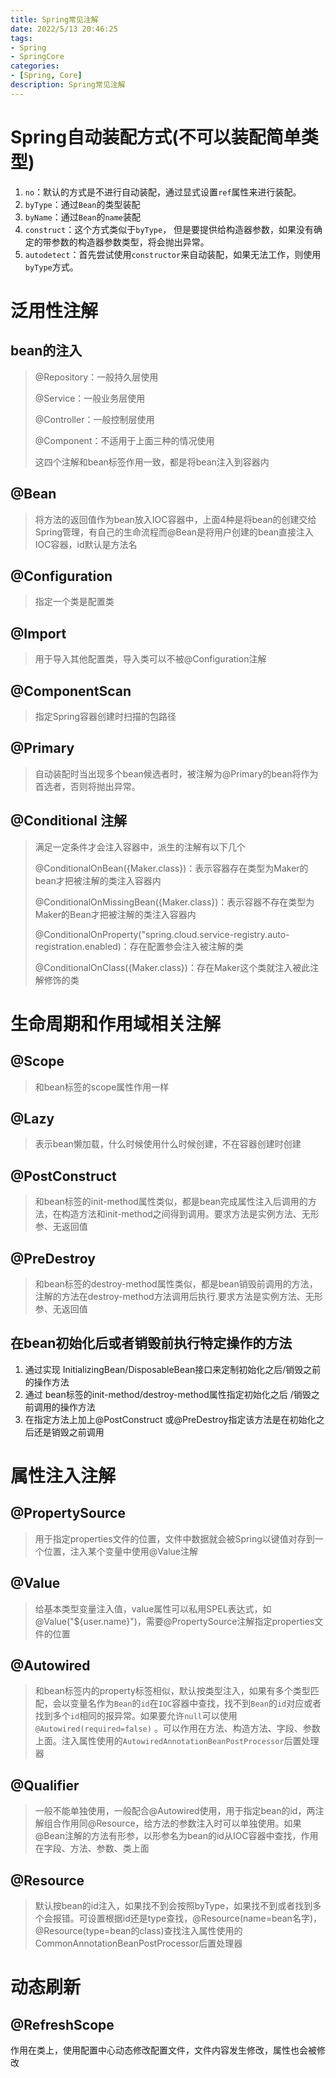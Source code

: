 ```yaml
---
title: Spring常见注解
date: 2022/5/13 20:46:25
tags:
- Spring
- SpringCore
categories:
- [Spring, Core]
description: Spring常见注解
---
```


# Spring自动装配方式(不可以装配简单类型)

1. `no`：默认的方式是不进行自动装配，通过显式设置`ref`属性来进行装配。
2. `byType`：通过`Bean`的类型装配
3. `byName`：通过`Bean`的`name`装配
4. `construct`：这个方式类似于`byType`， 但是要提供给构造器参数，如果没有确定的带参数的构造器参数类型，将会抛出异常。
5. `autodetect`：首先尝试使用`constructor`来自动装配，如果无法工作，则使用`byType`方式。

# 泛用性注解

## bean的注入
> @Repository：一般持久层使用
> 
> @Service：一般业务层使用
> 
> @Controller：一般控制层使用
> 
> @Component：不适用于上面三种的情况使用
> 
> 这四个注解和bean标签作用一致，都是将bean注入到容器内

## @Bean
> 将方法的返回值作为bean放入IOC容器中，上面4种是将bean的创建交给Spring管理，有自己的生命流程而@Bean是将用户创建的bean直接注入IOC容器，id默认是方法名

## @Configuration
> 指定一个类是配置类

## @Import
> 用于导入其他配置类，导入类可以不被@Configuration注解

## @ComponentScan
> 指定Spring容器创建时扫描的包路径

## @Primary
> 自动装配时当出现多个bean候选者时，被注解为@Primary的bean将作为首选者，否则将抛出异常。

## @Conditional 注解
> 满足一定条件才会注入容器中，派生的注解有以下几个
> 
> @ConditionalOnBean({Maker.class})：表示容器存在类型为Maker的bean才把被注解的类注入容器内
> 
> @ConditionalOnMissingBean({Maker.class})：表示容器不存在类型为Maker的Bean才把被注解的类注入容器内
> 
> @ConditionalOnProperty("spring.cloud.service-registry.auto-registration.enabled)：存在配置参会注入被注解的类
> 
> @ConditionalOnClass({Maker.class})：存在Maker这个类就注入被此注解修饰的类

# 生命周期和作用域相关注解

## @Scope
> 和bean标签的scope属性作用一样

## @Lazy
> 表示bean懒加载，什么时候使用什么时候创建，不在容器创建时创建

## @PostConstruct
> 和bean标签的init-method属性类似，都是bean完成属性注入后调用的方法，在构造方法和init-method之间得到调用。要求方法是实例方法、无形参、无返回值

## @PreDestroy
> 和bean标签的destroy-method属性类似，都是bean销毁前调用的方法，注解的方法在destroy-method方法调用后执行.要求方法是实例方法、无形参、无返回值

## 在bean初始化后或者销毁前执行特定操作的方法
1. 通过实现 InitializingBean/DisposableBean接口来定制初始化之后/销毁之前的操作方法
2. 通过 bean标签的init-method/destroy-method属性指定初始化之后 /销毁之前调用的操作方法
3. 在指定方法上加上@PostConstruct 或@PreDestroy指定该方法是在初始化之后还是销毁之前调用



# 属性注入注解

## @PropertySource
> 用于指定properties文件的位置，文件中数据就会被Spring以键值对存到一个位置，注入某个变量中使用@Value注解 

## @Value
> 给基本类型变量注入值，value属性可以私用SPEL表达式，如@Value("${user.name}")，需要@PropertySource注解指定properties文件的位置

## @Autowired
> 和bean标签内的property标签相似，默认按类型注入，如果有多个类型匹配，会以变量名作为`Bean`的`id`在`IOC`容器中查找，找不到`Bean`的`id`对应或者找到多个`id`相同的报异常。如果要允许`null`可以使用`@Autowired(required=false)` 。可以作用在方法、构造方法、字段、参数上面。注入属性使用的`AutowiredAnnotationBeanPostProcessor`后置处理器

## @Qualifier
> 一般不能单独使用，一般配合@Autowired使用，用于指定bean的id，两注解组合作用同@Resource，给方法的参数注入时可以单独使用。如果@Bean注解的方法有形参，以形参名为bean的id从IOC容器中查找，作用在字段、方法、参数、类上面

## @Resource
> 默认按bean的id注入，如果找不到会按照byType，如果找不到或者找到多个会报错。可设置根据id还是type查找，@Resource(name=bean名字)，@Resource(type=bean的class)查找注入属性使用的CommonAnnotationBeanPostProcessor后置处理器


# 动态刷新
## @RefreshScope
作用在类上，使用配置中心动态修改配置文件，文件内容发生修改，属性也会被修改